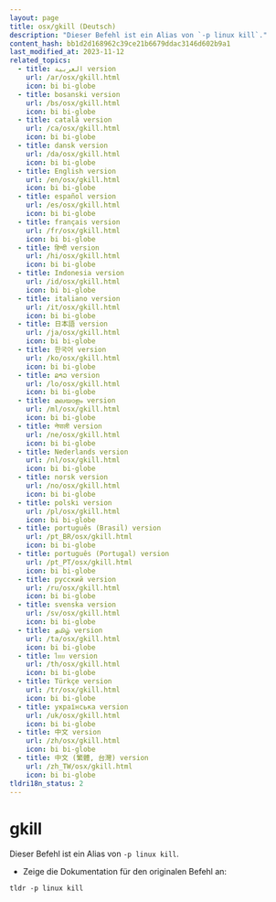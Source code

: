 ```yaml
---
layout: page
title: osx/gkill (Deutsch)
description: "Dieser Befehl ist ein Alias von `-p linux kill`."
content_hash: bb1d2d168962c39ce21b6679ddac3146d602b9a1
last_modified_at: 2023-11-12
related_topics:
  - title: العربية version
    url: /ar/osx/gkill.html
    icon: bi bi-globe
  - title: bosanski version
    url: /bs/osx/gkill.html
    icon: bi bi-globe
  - title: català version
    url: /ca/osx/gkill.html
    icon: bi bi-globe
  - title: dansk version
    url: /da/osx/gkill.html
    icon: bi bi-globe
  - title: English version
    url: /en/osx/gkill.html
    icon: bi bi-globe
  - title: español version
    url: /es/osx/gkill.html
    icon: bi bi-globe
  - title: français version
    url: /fr/osx/gkill.html
    icon: bi bi-globe
  - title: हिन्दी version
    url: /hi/osx/gkill.html
    icon: bi bi-globe
  - title: Indonesia version
    url: /id/osx/gkill.html
    icon: bi bi-globe
  - title: italiano version
    url: /it/osx/gkill.html
    icon: bi bi-globe
  - title: 日本語 version
    url: /ja/osx/gkill.html
    icon: bi bi-globe
  - title: 한국어 version
    url: /ko/osx/gkill.html
    icon: bi bi-globe
  - title: ລາວ version
    url: /lo/osx/gkill.html
    icon: bi bi-globe
  - title: മലയാളം version
    url: /ml/osx/gkill.html
    icon: bi bi-globe
  - title: नेपाली version
    url: /ne/osx/gkill.html
    icon: bi bi-globe
  - title: Nederlands version
    url: /nl/osx/gkill.html
    icon: bi bi-globe
  - title: norsk version
    url: /no/osx/gkill.html
    icon: bi bi-globe
  - title: polski version
    url: /pl/osx/gkill.html
    icon: bi bi-globe
  - title: português (Brasil) version
    url: /pt_BR/osx/gkill.html
    icon: bi bi-globe
  - title: português (Portugal) version
    url: /pt_PT/osx/gkill.html
    icon: bi bi-globe
  - title: русский version
    url: /ru/osx/gkill.html
    icon: bi bi-globe
  - title: svenska version
    url: /sv/osx/gkill.html
    icon: bi bi-globe
  - title: தமிழ் version
    url: /ta/osx/gkill.html
    icon: bi bi-globe
  - title: ไทย version
    url: /th/osx/gkill.html
    icon: bi bi-globe
  - title: Türkçe version
    url: /tr/osx/gkill.html
    icon: bi bi-globe
  - title: українська version
    url: /uk/osx/gkill.html
    icon: bi bi-globe
  - title: 中文 version
    url: /zh/osx/gkill.html
    icon: bi bi-globe
  - title: 中文 (繁體, 台灣) version
    url: /zh_TW/osx/gkill.html
    icon: bi bi-globe
tldri18n_status: 2
---
```

# gkill

Dieser Befehl ist ein Alias von `-p linux kill`.

- Zeige die Dokumentation für den originalen Befehl an:

`tldr -p linux kill`
